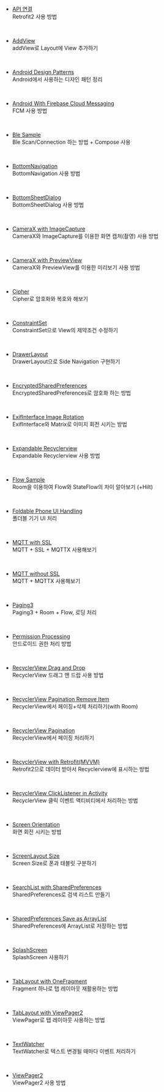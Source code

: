 - [API 연결](https://github.com/OhGyong/Android_Study/tree/master/API%20%EC%97%B0%EA%B2%B0) <br>
Retrofit2 사용 방법

<br/>

- [AddView](https://github.com/OhGyong/Android_Study/tree/master/AddView) <br>
addView로 Layout에 View 추가하기

<br/>

- [Android Design Patterns](https://github.com/OhGyong/Android_Study/tree/master/Android%20Design%20Patterns) <br> 
Android에서 사용하는 디자인 패턴 정리

<br/>

- [Android With Firebase Cloud Messaging](https://github.com/OhGyong/Android_Study/tree/master/Android%20With%20Firebase%20Cloud%20Messaging) <br/>
FCM 사용 방법

<br/>

- [Ble Sample](https://github.com/OhGyong/Android_Study/tree/master/Ble%20Sample) <br/>
Ble Scan/Connection 하는 방법 + Compose 사용

<br/>

- [BottomNavigation](https://github.com/OhGyong/Android_Study/tree/master/BottomNaviagtion) <br/>
BottomNavigation 사용 방법

<br/>

- [BottomSheetDialog](https://github.com/OhGyong/Android_Study/tree/master/BottomSheetDialog) <br/>
BottomSheetDialog 사용 방법

<br/>

- [CameraX with ImageCapture](https://github.com/OhGyong/Android_Study/tree/master/CameraX%20with%20ImageCapture) <br/>
CameraX와 ImageCapture를 이용한 화면 캡처(촬영) 사용 방법

<br/>

- [CameraX with PreviewView](https://github.com/OhGyong/Android_Study/tree/master/CameraX%20with%20PreviewView) <br/>
CameraX와 PreviewView를 이용한 미리보기 사용 방법

<br/>

- [Cipher](https://github.com/OhGyong/Android_Study/tree/master/Cipher) <br/>
Cipher로 암호화와 복호와 해보기

<br/>

- [ConstraintSet](https://github.com/OhGyong/Android_Study/tree/master/ConstraintSet) <br/>
ConstraintSet으로 View의 제약조건 수정하기

<br/>

- [DrawerLayout](https://github.com/OhGyong/Android_Study/tree/master/DrawerLayout) <br/>
DrawerLayout으로 Side Navigation 구현하기

<br/>

- [EncryptedSharedPreferences](https://github.com/OhGyong/Android_Study/tree/master/EncryptedSharedPreferences) <br/>
EncryptedSharedPreferences로 암호화 하는 방법

<br/>

- [ExifInterface Image Rotation](https://github.com/OhGyong/Android_Study/tree/master/ExifInterface%20Image%20Rotation) <br/>
ExifInterface와 Matrix로 이미지 회전 시키는 방법

<br/>

- [Expandable Recyclerview](https://github.com/OhGyong/Android_Study/tree/master/ExpandableRecyclerView) <br/>
Expandable Recyclerview 사용 방법

<br/>

- [Flow Sample](https://github.com/OhGyong/Android_Study/tree/master/Flow%20Sample) <br/>
Room을 이용하여 Flow와 StateFlow의 차이 알아보기 (+Hilt)

<br/>

- [Foldable Phone UI Handling](https://github.com/OhGyong/Android_Study/tree/master/Foldable%20Phone%20UI%20Handling) <br/>
폴더블 기기 UI 처리

<br/>

- [MQTT with SSL](https://github.com/OhGyong/Android_Study/tree/master/MQTT%20with%20SSL) <br/>
MQTT + SSL + MQTTX 사용해보기

<br/>

- [MQTT without SSL](https://github.com/OhGyong/Android_Study/tree/master/MQTT%20without%20SSL) <br/>
MQTT + MQTTX 사용해보기

<br/>

- [Paging3](https://github.com/OhGyong/Android_Study/tree/master/Paging3) <br/>
Paging3 + Room + Flow, 로딩 처리

<br/>

- [Permission Processing](https://github.com/OhGyong/Android_Study/tree/master/Permission%20Processing) <br/>
안드로이드 권한 처리 방법

<br/>

- [RecyclerView Drag and Drop](https://github.com/OhGyong/Android_Study/tree/master/RecyclerView%20Drag%20and%20Drop) <br/>
RecyclerView 드래그 앤 드랍 사용 방법

<br/>

- [RecyclerView Pagination Remove Item](https://github.com/OhGyong/Android_Study/tree/master/RecyclerView%20Pagination%20Remove%20Item) <br/>
RecyclerView에서 페이징+삭제 처리하기(with Room)

<br/>

- [RecyclerView Pagination](https://github.com/OhGyong/Android_Study/tree/master/RecyclerView%20Pagination) <br/>
RecyclerView에서 페이징 처리하기

<br/>

- [RecyclerView with Retrofit(MVVM)](https://github.com/OhGyong/Android_Study/tree/master/RecyclerView%20with%20Retrofit%20(MVVM)) <br/>
Retrofit2으로 데이터 받아서 Recyclerview에 표시하는 방법

<br/>

- [RecyclerView ClickListener in Activity](https://github.com/OhGyong/Android_Study/tree/master/Recyclerview%20ClickListener%20in%20Activity) <br/>
RecyclerView 클릭 이벤트 액티비티에서 처리하는 방법

<br/>

- [Screen Orientation](https://github.com/OhGyong/Android_Study/tree/master/Screen%20Orientation) <br/>
화면 회전 시키는 방법

<br/>

- [ScreenLayout Size](https://github.com/OhGyong/Android_Study/tree/master/ScreenLayout%20Size) <br/>
Screen Size로 폰과 태블릿 구분하기

<br/>

- [SearchList with SharedPreferences](https://github.com/OhGyong/Android_Study/tree/master/SearchList%20with%20SharedPreferences) <br/>
SharedPreferences로 검색 리스트 만들기

<br/>

- [SharedPreferences Save as ArrayList](https://github.com/OhGyong/Android_Study/tree/master/SharedPreferences%20Save%20as%20ArrayList) <br/>
SharedPreferences에 ArrayList로 저장하는 방법

<br/>

- [SplashScreen](https://github.com/OhGyong/Android_Study/tree/master/SplashScreen) <br/>
SplashScreen 사용하기  

<br/>

- [TabLayout with OneFragment](https://github.com/OhGyong/Android_Study/tree/master/TabLayout%20with%20OneFragment) <br/>
Fragment 하나로 탭 레이아웃 재활용하는 방법

<br/>

- [TabLayout with ViewPager2](https://github.com/OhGyong/Android_Study/tree/master/TabLayout%20with%20ViewPager) <br/>
ViewPager로 탭 레이아웃 사용하는 방법

<br/>

- [TextWatcher](https://github.com/OhGyong/Android_Study/tree/master/TextWatcher) <br/>
TextWatcher로 텍스트 변경될 때마다 이벤트 처리하기

<br/>

- [ViewPager2](https://github.com/OhGyong/Android_Study/tree/master/ViewPager2) <br/>
ViewPager2 사용 방법

